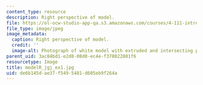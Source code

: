 ```yaml
---
content_type: resource
description: Right perspective of model.
file: https://ol-ocw-studio-app-qa.s3.amazonaws.com/courses/4-111-introduction-to-architecture-environmental-design-spring-2014/de6b145dae37f5495481d605eb9f264a_modelR_jgj_ex1.jpg
file_type: image/jpeg
image_metadata:
  caption: Right perspective of model.
  credit: ''
  image-alt: Photograph of white model with extruded and intersecting planes.
parent_uid: 3ac84bd1-e2d8-08d0-ec4e-f378022801f6
resourcetype: Image
title: modelR_jgj_ex1.jpg
uid: de6b145d-ae37-f549-5481-d605eb9f264a
---
```

